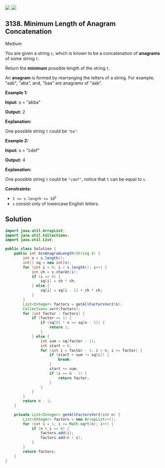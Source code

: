 [![](https://img.shields.io/github/stars/javadev/LeetCode-in-Java?label=Stars&style=flat-square)](https://github.com/javadev/LeetCode-in-Java)
[![](https://img.shields.io/github/forks/javadev/LeetCode-in-Java?label=Fork%20me%20on%20GitHub%20&style=flat-square)](https://github.com/javadev/LeetCode-in-Java/fork)

## 3138\. Minimum Length of Anagram Concatenation

Medium

You are given a string `s`, which is known to be a concatenation of **anagrams** of some string `t`.

Return the **minimum** possible length of the string `t`.

An **anagram** is formed by rearranging the letters of a string. For example, "aab", "aba", and, "baa" are anagrams of "aab".

**Example 1:**

**Input:** s = "abba"

**Output:** 2

**Explanation:**

One possible string `t` could be `"ba"`.

**Example 2:**

**Input:** s = "cdef"

**Output:** 4

**Explanation:**

One possible string `t` could be `"cdef"`, notice that `t` can be equal to `s`.

**Constraints:**

*   <code>1 <= s.length <= 10<sup>5</sup></code>
*   `s` consist only of lowercase English letters.

## Solution

```java
import java.util.ArrayList;
import java.util.Collections;
import java.util.List;

public class Solution {
    public int minAnagramLength(String s) {
        int n = s.length();
        int[] sq = new int[n];
        for (int i = 0; i < s.length(); i++) {
            int ch = s.charAt(i);
            if (i == 0) {
                sq[i] = ch * ch;
            } else {
                sq[i] = sq[i - 1] + ch * ch;
            }
        }
        List<Integer> factors = getAllFactorsVer2(n);
        Collections.sort(factors);
        for (int factor : factors) {
            if (factor == 1) {
                if (sq[0] * n == sq[n - 1]) {
                    return 1;
                }
            } else {
                int sum = sq[factor - 1];
                int start = 0;
                for (int i = factor - 1; i < n; i += factor) {
                    if (start + sum != sq[i]) {
                        break;
                    }
                    start += sum;
                    if (i == n - 1) {
                        return factor;
                    }
                }
            }
        }
        return n - 1;
    }

    private List<Integer> getAllFactorsVer2(int n) {
        List<Integer> factors = new ArrayList<>();
        for (int i = 1; i <= Math.sqrt(n); i++) {
            if (n % i == 0) {
                factors.add(i);
                factors.add(n / i);
            }
        }
        return factors;
    }
}
```